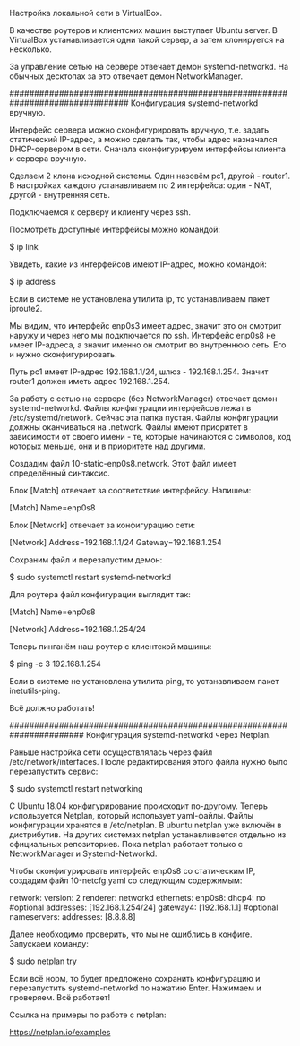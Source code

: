 Настройка локальной сети в VirtualBox.

В качестве роутеров и клиентских машин выступает Ubuntu server. В VirtualBox устанавливается одни такой сервер, а затем клонируется на несколько.

За управление сетью на сервере отвечает демон systemd-networkd. На обычных десктопах за это отвечает демон NetworkManager.

################################################################################
Конфигурация systemd-networkd вручную.

Интерфейс сервера можно сконфигурировать вручную, т.е. задать статический IP-адрес, а можно сделать так, чтобы адрес назначался DHCP-сервером в сети. Сначала сконфигурируем интерфейсы клиента и сервера вручную.

Сделаем 2 клона исходной системы. Один назовём pc1, другой - router1. В настройках каждого устанавливаем по 2 интерфейса: один - NAT, другой - внутренняя сеть.

Подключаемся к серверу и клиенту через ssh.

Посмотреть доступные интерфейсы можно командой:

\$ ip link

Увидеть, какие из интерфейсов имеют IP-адрес, можно командой:

\$ ip address

Если в системе не установлена утилита ip, то устанавливаем пакет iproute2.

Мы видим, что интерфейс enp0s3 имеет адрес, значит это он смотрит наружу и через него мы подключается по ssh. Интерфейс enp0s8 не имеет IP-адреса, а значит именно он смотрит во внутреннюю сеть. Его и нужно сконфигурировать.

Путь pc1 имеет IP-адрес 192.168.1.1/24, шлюз - 192.168.1.254. Значит router1 должен иметь адрес 192.168.1.254.

За работу с сетью на сервере (без NetworkManager) отвечает демон systemd-networkd. Файлы конфигурации интерфейсов лежат в /etc/systemd/network. Сейчас эта папка пустая. Файлы конфигурации должны оканчиваться на .network. Файлы имеют приоритет в зависимости от своего имени - те, которые начинаются с символов, код которых меньше, они и в приоритете над другими.

Создадим файл 10-static-enp0s8.network. Этот файл имеет определённый синтаксис.

Блок [Match] отвечает за соответствие интерфейсу. Напишем:

[Match]
Name=enp0s8

Блок [Network] отвечает за конфигурацию сети:

[Network]
Address=192.168.1.1/24
Gateway=192.168.1.254

Сохраним файл и перезапустим демон:

\$ sudo systemctl restart systemd-networkd

Для роутера файл конфигурации выглядит так:

[Match]
Name=enp0s8

[Network]
Address=192.168.1.254/24

Теперь пинганём наш роутер с клиентской машины:

\$ ping -c 3 192.168.1.254

Если в системе не установлена утилита ping, то устанавливаем пакет inetutils-ping.

Всё должно работать!

#######################################################################
Конфигурация systemd-networkd через Netplan.

Раньше настройка сети осуществлялась через файл /etc/network/interfaces. После редактирования этого файла нужно было перезапустить сервис:

$ sudo systemctl restart networking

С Ubuntu 18.04 конфигурирование происходит по-другому. Теперь используется Netplan, который использует yaml-файлы. Файлы конфигурации хранятся в /etc/netplan. В ubuntu netplan уже включён в дистрибутив. На других системах netplan устанавливается отдельно из официальных репозиториев. Пока netplan работает только с NetworkManager и Systemd-Networkd.

Чтобы сконфигурировать интерфейс enp0s8 со статическим IP, создадим файл 10-netcfg.yaml со следующим содержимым:

network:
  version: 2
  renderer: networkd
  ethernets:
    enp0s8:
      dhcp4: no                        #optional
      addresses: [192.168.1.254/24]
      gateway4: [192.168.1.1]          #optional
      nameservers:
        addresses: [8.8.8.8]

Далее необходимо проверить, что мы не ошиблись в конфиге. Запускаем команду:

$ sudo netplan try

Если всё норм, то будет предложено сохранить конфигурацию и перезапустить systemd-networkd по нажатию Enter. Нажимаем и проверяем. Всё работает!

Ссылка на примеры по работе с netplan:

https://netplan.io/examples
